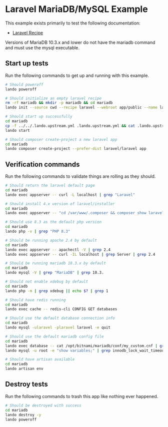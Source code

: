 Laravel MariaDB/MySQL Example
=============================

This example exists primarily to test the following documentation:

* [Laravel Recipe](https://docs.devwithlando.io/tutorials/laravel.html)

Versions of MariaDB 10.3.x and lower do not have the mariadb command and must use the mysql executable.

## Start up tests

Run the following commands to get up and running with this example.

```bash
# Should poweroff
lando poweroff

# Should initialize an empty laravel recipe
rm -rf mariadb && mkdir -p mariadb && cd mariadb
lando init --source cwd --recipe laravel --webroot app/public --name lando-laravel-mariadb --option cache=redis --option php='8.3' --option database=mariadb:10.3

# Should start up successfully
cd mariadb
cp -f ../../.lando.upstream.yml .lando.upstream.yml && cat .lando.upstream.yml
lando start

# Should composer create-project a new laravel app
cd mariadb
lando composer create-project --prefer-dist laravel/laravel app
```

## Verification commands

Run the following commands to validate things are rolling as they should.

```bash
# Should return the laravel default page
cd mariadb
lando exec appserver -- curl -L localhost | grep "Laravel"

# Should install 4.x version of laravel/installer
cd mariadb
lando exec appserver -- "cd /var/www/.composer && composer show laravel/installer" | grep 'v4.'

# Should use 8.3 as the default php version
cd mariadb
lando php -v | grep "PHP 8.3"

# Should be running apache 2.4 by default
cd mariadb
lando exec appserver -- apachectl -V | grep 2.4
lando exec appserver -- curl -IL localhost | grep Server | grep 2.4

# Should be running mariadb 10.3.x by default
cd mariadb
lando mysql -V | grep "MariaDB" | grep 10.3.

# Should not enable xdebug by default
cd mariadb
lando php -m | grep xdebug || echo $? | grep 1

# Should have redis running
cd mariadb
lando exec cache -- redis-cli CONFIG GET databases

# Should use the default database connection info
cd mariadb
lando mysql -ularavel -plaravel laravel -e quit

# Should use the default mariadb config file
cd mariadb
lando exec database -- cat /opt/bitnami/mariadb/conf/my_custom.cnf | grep "innodb_lock_wait_timeout = 121"
lando mysql -u root -e "show variables;" | grep innodb_lock_wait_timeout | grep 121

# Should have artisan available
cd mariadb
lando artisan env
```

## Destroy tests

Run the following commands to trash this app like nothing ever happened.

```bash
# Should be destroyed with success
cd mariadb
lando destroy -y
lando poweroff
```

